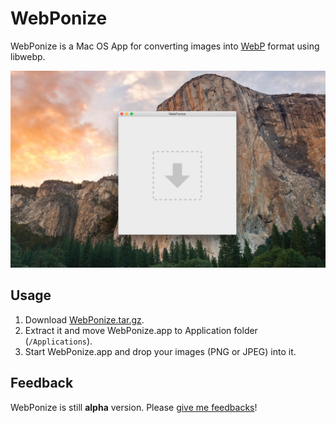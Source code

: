 
# WebPonize

WebPonize is a Mac OS App for converting images into [WebP](https://developers.google.com/speed/webp/) format using libwebp.

![](webponize.jpg)

## Usage

1. Download [WebPonize.tar.gz](http://bit.ly/webponize).
2. Extract it and move WebPonize.app to Application folder (`/Applications`).
3. Start WebPonize.app and drop your images (PNG or JPEG) into it.

## Feedback

WebPonize is still **alpha** version. Please [give me feedbacks](https://github.com/1000ch/webponize/issues/new)!
